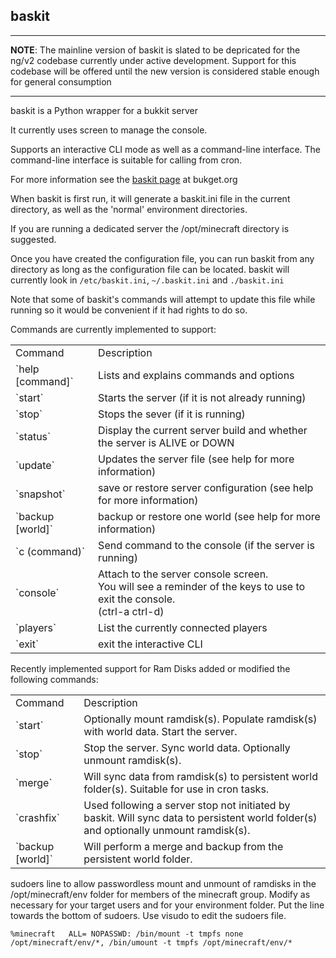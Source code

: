 ## baskit

------

**NOTE**:  The mainline version of baskit is slated to be depricated for the
ng/v2 codebase currently under active development.  Support for this codebase
will be offered until the new version is considered stable enough for general
consumption

------

baskit is a Python wrapper for a bukkit server

It currently uses screen to manage the console.

Supports an interactive CLI mode as well as a command-line interface.
The command-line interface is suitable for calling from cron.

For more information see the [baskit page](http://bukget.org/baskit) at bukget.org

When baskit is first run, it will generate a baskit.ini file in the current directory,
as well as the 'normal' environment directories.

If you are running a dedicated server the /opt/minecraft directory is suggested.

Once you have created the configuration file, you can run baskit from any directory 
as long as the configuration file can be located. 
baskit will currently look in `/etc/baskit.ini`, `~/.baskit.ini` and `./baskit.ini`

Note that some of baskit's commands will attempt to update this file while running 
so it would be convenient if it had rights to do so.

Commands are currently implemented to support:
<table>
<tr><td>Command</td><td>Description</td></tr>
<tr><td>`help [command]`</td><td>Lists and explains commands and options</td></tr>
<tr><td>`start`</td><td>Starts the server (if it is not already running)</td></tr>
<tr><td>`stop`</td><td>Stops the sever (if it is running)</td></tr>
<tr><td>`status`</td><td>Display the current server build and whether the server is ALIVE or DOWN</td></tr>
<tr><td>`update`</td><td>Updates the server file (see help for more information)</td></tr>
<tr><td>`snapshot`</td><td>save or restore server configuration (see help for more information)</td></tr>
<tr><td>`backup [world]`</td><td>backup or restore one world (see help for more information)</td></tr>
<tr><td>`c (command)`</td><td>Send command to the console (if the server is running)</td></tr>
<tr><td>`console`</td><td>Attach to the server console screen. <br/>
You will see a reminder of the keys to use to exit the console. <br/>
(ctrl-a ctrl-d)</td></tr>
<tr><td>`players`</td><td>List the currently connected players</td></tr>
<tr><td>`exit`</td><td>exit the interactive CLI</td></tr>
</table>

Recently implemented support for Ram Disks added or modified the following commands:
<table>
<tr><td>Command</td><td>Description</td></tr>
<tr><td>`start`</td><td>Optionally mount ramdisk(s). Populate ramdisk(s) with world data. Start the server.</td></tr>
<tr><td>`stop`</td><td>Stop the server. Sync world data. Optionally unmount ramdisk(s).</td></tr>
<tr><td>`merge`</td><td>Will sync data from ramdisk(s) to persistent world folder(s).
Suitable for use in cron tasks.</td></tr>
<tr><td>`crashfix`</td><td>Used following a server stop not initiated by baskit.
Will sync data to persistent world folder(s) and optionally unmount ramdisk(s).</td></tr>
<tr><td>`backup [world]`</td><td>Will perform a merge and backup from the persistent world folder.</td></tr>
</table>

sudoers line to allow passwordless mount and unmount of ramdisks in the /opt/minecraft/env
folder for members of the minecraft group. Modify as necessary for your target users and for
your environment folder. Put the line towards the bottom of sudoers. Use visudo to edit the
sudoers file.

`%minecraft   ALL= NOPASSWD: /bin/mount -t tmpfs none /opt/minecraft/env/*, /bin/umount -t tmpfs /opt/minecraft/env/*`
